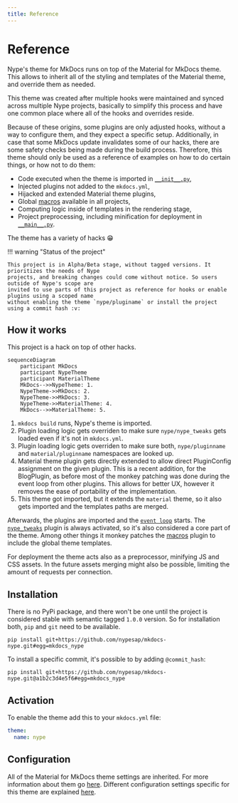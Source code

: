 ```yaml
---
title: Reference
---
```


# Reference

Nype's theme for MkDocs runs on top of the Material for MkDocs theme. This allows to inherit all of the
styling and templates of the Material theme, and override them as needed.

This theme was created after multiple hooks were maintained and synced across multiple Nype
projects, basically to simplify this process and have one common place where all of the hooks and
overrides reside.

Because of these origins, some plugins are only adjusted hooks, without a way to configure them,
and they expect a specific setup. Additionally, in case that some MkDocs update invalidates some of
our hacks, there are some safety checks being made during the build process. Therefore, this theme
should only be used as a reference of examples on how to do certain things, or how not to do them:

- Code executed when the theme is imported in [`__init__.py`][Nype Init],
- Injected plugins not added to the `mkdocs.yml`,
- Hijacked and extended Material theme plugins,
- Global [macros][mkdocs-macros-plugin] available in all projects,
- Computing logic inside of templates in the rendering stage,
- Project preprocessing, including minification for deployment in [`__main__.py`][Nype Main].

The theme has a variety of hacks :grin:

!!! warning "Status of the project"

    This project is in Alpha/Beta stage, without tagged versions. It prioritizes the needs of Nype
    projects, and breaking changes could come without notice. So users outside of Nype's scope are
    invited to use parts of this project as reference for hooks or enable plugins using a scoped name
    without enabling the theme `nype/pluginame` or install the project using a commit hash :v:

[Nype Init]: mkdocs_nype/init.md
[Nype Main]: mkdocs_nype/main.md
[mkdocs-macros-plugin]: https://github.com/fralau/mkdocs-macros-plugin

## How it works

This project is a hack on top of other hacks.

```mermaid
sequenceDiagram
    participant MkDocs
    participant NypeTheme
    participant MaterialTheme
    MkDocs-->>NypeTheme: 1.
    NypeTheme->>MkDocs: 2.
    NypeTheme->>MkDocs: 3.
    NypeTheme->>MaterialTheme: 4.
    MkDocs-->>MaterialTheme: 5.
```

1. `mkdocs build` runs, Nype's theme is imported.
2. Plugin loading logic gets overriden to make sure `nype/nype_tweaks` gets loaded even if it's not in `mkdocs.yml`.
3. Plugin loading logic gets overriden to make sure both, `nype/pluginname` and `material/pluginname` namespaces are looked up.
4. Material theme plugin gets directly extended to allow direct PluginConfig assignment on the given plugin. This is a recent
   addition, for the BlogPlugin, as before most of the monkey patching was done during the event loop from other plugins. This
   allows for better UX, however it removes the ease of portability of the implementation.
5. This theme got imported, but it extends the `material` theme, so it also gets imported and the templates paths are merged.

Afterwards, the plugins are imported and the [`event loop`][MkDocs Event Loop] starts. The [`nype_tweaks`][Nype Tweaks] plugin
is always activated, so it's also considered a core part of the theme. Among other things it monkey patches the
[macros][mkdocs-macros-plugin] plugin to include the global theme templates.

For deployment the theme acts also as a preprocessor, minifying JS and CSS assets. In the future assets merging might also be
possible, limiting the amount of requests per connection.

[MkDocs Event Loop]: https://www.mkdocs.org/dev-guide/plugins/#events
[Nype Tweaks]: mkdocs_nype/plugins/nype_tweaks/index.md

## Installation

There is no PyPi package, and there won't be one until the project is considered stable with
semantic tagged `1.0.0` version. So for installation both, `pip` and `git` need to be available.

```shell
pip install git+https://github.com/nypesap/mkdocs-nype.git#egg=mkdocs_nype
```

To install a specific commit, it's possible to by adding `@commit_hash`:

```shell
pip install git+https://github.com/nypesap/mkdocs-nype.git@a1b2c3d4e5f6#egg=mkdocs_nype
```

## Activation

To enable the theme add this to your `mkdocs.yml` file:

```yaml
theme:
  name: nype
```

## Configuration

All of the Material for MkDocs theme settings are inherited. For more information about them go [here][Material Setup].
Different configuration settings specific for this theme are explained [here][Nype Configuration].

[Material Setup]: https://squidfunk.github.io/mkdocs-material/setup/
[Nype Configuration]: mkdocs_nype/templates/index.md
